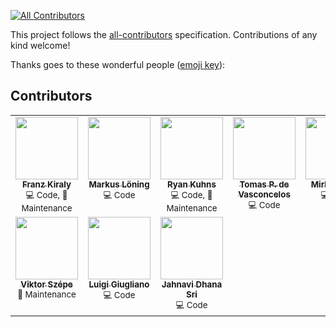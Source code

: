 <!-- ALL-CONTRIBUTORS-BADGE:START - Do not remove or modify this section -->
[![All Contributors](https://img.shields.io/badge/all_contributors-11-orange.svg?style=flat-square)](#contributors)
<!-- ALL-CONTRIBUTORS-BADGE:END -->

This project follows the
[all-contributors](https://github.com/all-contributors/all-contributors) specification.
Contributions of any kind welcome!

Thanks goes to these wonderful people
([emoji key](https://allcontributors.org/docs/en/emoji-key)):

<!-- markdownlint-restore -->
<!-- prettier-ignore-end -->

## Contributors

<!-- ALL-CONTRIBUTORS-LIST:START - Do not remove or modify this section -->
<!-- prettier-ignore-start -->
<!-- markdownlint-disable -->
<table>
  <tbody>
    <tr>
      <td align="center" valign="top" width="11.11%"><a href="https://github.com/fkiraly"><img src="https://avatars1.githubusercontent.com/u/7985502?v=4" width="100px;" alt=""/><br /><sub><b>Franz Kiraly</b></sub></a><br /><sub>💻 Code, 🔧 Maintenance</sub></td>
      <td align="center" valign="top" width="11.11%"><a href="https://github.com/mloning"><img src="https://avatars3.githubusercontent.com/u/21020482?v=4" width="100px;" alt=""/><br /><sub><b>Markus Löning</b></sub></a><br /><sub>💻 Code</sub></td>
      <td align="center" valign="top" width="11.11%"><a href="https://github.com/rnkuhns"><img src="https://avatars0.githubusercontent.com/u/26907244?v=4" width="100px;" alt=""/><br /><sub><b>Ryan Kuhns</b></sub></a><br /><sub>💻 Code, 🔧 Maintenance</sub></td>
      <td align="center" valign="top" width="11.11%"><a href="https://github.com/tpvasconcelos"><img src="https://avatars.githubusercontent.com/u/17701527?v=4" width="100px;" alt=""/><br /><sub><b>Tomas P. de Vasconcelos</b></sub></a><br /><sub>💻 Code</sub></td>
      <td align="center" valign="top" width="11.11%"><a href="https://github.com/MBristle"><img src="https://avatars.githubusercontent.com/MBristle" width="100px;" alt=""/><br /><sub><b>Mirko Bristle</b></sub></a><br /><sub>💻 Code</sub></td>
      <td align="center" valign="top" width="11.11%"><a href="https://github.com/yarnabrina"><img src="https://avatars.githubusercontent.com/u/39331844?v=4" width="100px;" alt=""/><br /><sub><b>Anirban Ray</b></sub></a><br /><sub>💻 Code, 🔧 Maintenance</sub></td>
      <td align="center" valign="top" width="11.11%"><a href="https://github.com/achieveordie"><img src="https://avatars.githubusercontent.com/u/54197164?v=4" width="100px;" alt=""/><br /><sub><b>Sagar Mishra</b></sub></a><br /><sub>📖 Docs</sub></td>
      <td align="center" valign="top" width="11.11%"><a href="https://github.com/XinyuWuu"><img src="https://avatars.githubusercontent.com/u/57612792?v=4" width="100px;" alt=""/><br /><sub><b>Xinyu Wu</b></sub></a><br /><sub>💻 Code</sub></td>
    </tr>
    <tr>
      <td align="center" valign="top" width="11.11%"><a href="https://github.com/szepeviktor"><img src="https://avatars.githubusercontent.com/u/952007?v=4" width="100px;" alt=""/><br /><sub><b>Viktor Szépe</b></sub></a><br /><sub>🔧 Maintenance</sub></td>
      <td align="center" valign="top" width="11.11%"><a href="https://github.com/Abelarm"><img src="https://avatars.githubusercontent.com/u/6976921?v=4" width="100px;" alt=""/><br /><sub><b>Luigi Giugliano</b></sub></a><br /><sub>💻 Code</sub></td>
      <td align="center" valign="top" width="11.11%"><a href="https://github.com/JahnaviDhanaSri"><img src="https://avatars.githubusercontent.com/u/143936922?v=4" width="100px;" alt=""/><br /><sub><b>Jahnavi Dhana Sri</b></sub></a><br /><sub>💻 Code</sub></td>
    </tr>
  </tbody>
</table>

<!-- markdownlint-restore -->
<!-- prettier-ignore-end -->

<!-- ALL-CONTRIBUTORS-LIST:END -->

<!-- markdownlint-restore -->
<!-- prettier-ignore-end -->
